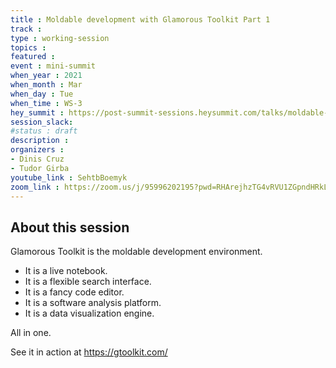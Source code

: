 ```yaml
---
title : Moldable development with Glamorous Toolkit Part 1
track : 
type : working-session
topics :
featured :
event : mini-summit
when_year : 2021
when_month : Mar
when_day : Tue
when_time : WS-3
hey_summit : https://post-summit-sessions.heysummit.com/talks/moldable-development-with-glamorous-toolkit-part-1/
session_slack:
#status : draft
description :
organizers :
- Dinis Cruz
- Tudor Girba
youtube_link : SehtbBoemyk
zoom_link : https://zoom.us/j/95996202195?pwd=RHArejhzTG4vRVU1ZGpndHRkL0lwZz09
---
```


## About this session
Glamorous Toolkit is the moldable development environment. 

 - It is a live notebook. 
 - It is a flexible search interface. 
 - It is a fancy code editor. 
 - It is a software analysis platform. 
 - It is a data visualization engine. 

All in one.

See it in action at https://gtoolkit.com/
